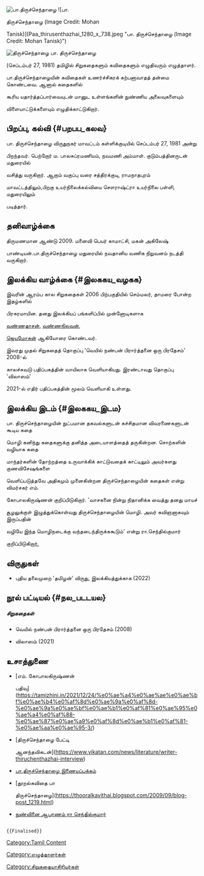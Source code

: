 ![பா.திருச்செந்தாழை](பா.திருச்செந்தாழை.jpg "பா.திருச்செந்தாழை") ![பா.
திருச்செந்தாழை (Image Credit: Mohan
Tanisk)](Paa_thirusenthazhai_1280_x_738.jpeg "பா. திருச்செந்தாழை (Image Credit: Mohan Tanisk)")
![திருச்செந்தாழை ](திருச்செந்தாழை_.webp "திருச்செந்தாழை ") பா. திருச்செந்தாழை
(செப்டம்பர் 27, 1981) தமிழில் சிறுகதைகளும் கவிதைகளும் எழுதிவரும் எழுத்தாளர்.
பா.திருச்செந்தாழையின் கவிதைகள் உணர்ச்சிகரக் கற்பனாவாதத் தன்மை கொண்டவை. ஆனால் கதைகளில்
கூரிய யதார்த்தப்பார்வையுடன் மானுட உள்ளங்களின் நுண்ணிய அலைவுகளையும்
விளையாட்டுக்களையும் எழுதிக்காட்டுகிறார்.

## பிறப்பு, கல்வி {#பறபப_கலவ}

பா. திருச்செந்தாழை விருதுநகர் மாவட்டம் கள்ளிக்குடியில் செப்டம்பர் 27, 1981 அன்று
பிறந்தவர். பெற்றோர் ம. பாலசுப்ரமணியம், நவமணி அம்மாள். குடும்பத்தினருடன் மதுரையில்
வசித்து வருகிறார். ஆறாம் வகுப்பு வரை சத்திரக்குடி, ராமநாதபுரம்
மாவட்டத்திலும்,பிறகு உயர்நிலைக்கல்வியை சௌராஷ்ட்ரா உயர்நிலை பள்ளி, மதுரையிலும்
படித்தார்.

## தனிவாழ்க்கை

திருமணமான ஆண்டு 2009. மனைவி பெயர் காமாட்சி, மகன் அகிலேஷ்
பாண்டியன்.பா.திருச்செந்தாழை மதுரையில் நவதானிய வணிக நிறுவனம் நடத்தி வருகிறார்.

## இலக்கிய வாழ்க்கை {#இலககய_வழகக}

இவரின் ஆரம்ப கால சிறுகதைகள் 2006 பிற்பகுதியில் செம்மலர், தாமரை போன்ற இதழ்களில்
பிரசுரமாயின. தனது இலக்கியப் பங்களிப்பில் முன்னோடிகளாக
[வண்ணதாசன்](வண்ணதாசன் "wikilink"), [வண்ணநிலவன்](வண்ணநிலவன் "wikilink"),
[ஜெயமோகன்](ஜெயமோகன் "wikilink") ஆகியோரை கொண்டவர்.

இவரது முதல் சிறுகதைத் தொகுப்பு \'வெயில் நண்பன் பிரார்த்தனை ஒரு பிரதேசம்\' 2008-ல்
காலச்சுவடு பதிப்பகத்தின் வாயிலாக வெளியாகியது. இரண்டாவது தொகுப்பு \'விலாஸம்\'
2021-ல் எதிர் பதிப்பகத்தின் மூலம் வெளியாகி உள்ளது.

## இலக்கிய இடம் {#இலககய_இடம}

பா. திருச்செந்தாழையின் நுட்பமான தகவல்களுடன் கச்சிதமான விவரணைகளுடன் கூடிய கதை
மொழி கனிந்து கதைகளுக்கு தனித்த அடையாளத்தைத் தருகின்றன. சொற்களின் வழியாக கதை
மாந்தர்களின் தோற்றத்தை உருவாக்கிக் காட்டுவதைக் காட்டிலும் அவர்களது குணவிசேஷங்களை
வெளிப்படுத்தவே அதிகமும் முனைகின்றன திருச்செந்தாழையின் கதைகள் என்று விமர்சகர் எம்.
கோபாலகிருஷ்ணன் குறிப்பிடுகிறார். \'வாசகனை நின்று நிதானிக்க வைத்து தனது மாயச்
சூழலுக்குள் இழுத்துக்கொள்வது திருச்செந்தாழையின் மொழி. அவர் கவிஞனாகவும் இருப்பதின்
வழியே இந்த மொழிநடைக்கு வந்தடைந்திருக்ககூடும்\' என்று ரா.செந்தில்குமார்
குறிப்பிடுகிறா[ர்.](https://www.jeyamohan.in/160098/)

## விருதுகள்

-   புதிய தலைமுறை \'தமிழன்\' விருது, இலக்கியத்துக்காக (2022)

## நூல் பட்டியல் {#நல_படடயல}

##### சிறுகதைகள்

-   வெயில் நண்பன் பிரார்த்தனை ஒரு பிரதேசம் (2008)
-   விலாஸம் (2021)

## உசாத்துணை

-   [எம். கோபாலகிருஷ்ணன்
    பதிவு](https://tamizhini.in/2021/12/24/%e0%ae%a4%e0%ae%ae%e0%ae%bf%e0%ae%b4%e0%af%8d%e0%ae%9a%e0%af%8d-%e0%ae%9a%e0%ae%bf%e0%ae%b1%e0%af%81%e0%ae%95%e0%ae%a4%e0%af%88-%e0%ae%87%e0%ae%a9%e0%af%8d%e0%ae%b1%e0%af%81-%e0%ae%aa%e0%ae%95-3/)
-   [திருச்செந்தாழை பேட்டி
    ஆனந்தவிகடன்](https://www.vikatan.com/news/literature/writer-thiruchenthazhai-interview)
-   [பா.திருச்செந்தாழை இணையப்பக்கம்](https://thiruchenthalai.blogspot.com/)
-   [தூறல்கவிதை பா
    திருச்செந்தாழை](https://thooralkavithai.blogspot.com/2009/09/blog-post_1219.html)
-   [நுண்வினை ஆபரணம் ரா செந்தில்குமார்](https://www.jeyamohan.in/160098/)

```{=mediawiki}
{{Finalised}}
```
[Category:Tamil Content](Category:Tamil_Content "wikilink")
[Category:எழுத்தாளர்கள்](Category:எழுத்தாளர்கள் "wikilink")
[Category:சிறுகதையாசிரியர்கள்](Category:சிறுகதையாசிரியர்கள் "wikilink")
